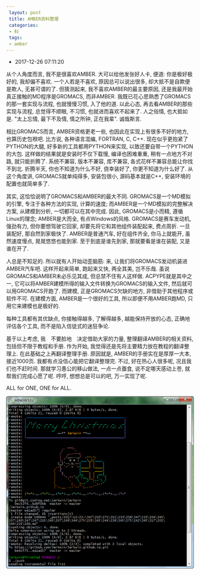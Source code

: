 ```yaml
---
 layout: post
 title: AMBER资料整理
 categories:
 - 科
 tags:
 - amber
---
```


- 2017-12-26 07:11:20

从个人角度而言, 我不是很喜欢AMBER. 大可以给他发张好人卡, 便道: 你是极好极好的, 我却偏不喜欢. 一个人若是不喜欢, 原因总可以说出很多, 却大抵不是自欺便是欺人, 无甚可谓的了. 但猜测起来, 我不喜欢AMBER的最主要原因, 还是我最开始真正接触的MD程序是GROMACS, 而非AMBER. 我既已花心思熟悉了GROMACS的那一套实现与流程, 也就慢慢习惯, 入了他的道. 以此心态, 再去看AMBER的那些实现与流程, 总觉得不顺眼, 不习惯, 也就进而喜欢不起来了. 人之俗情, 也大抵如是. "太上忘情, 最下不及情, 情之所钟, 正在我辈". 诚哉斯言.

相比GROMACS而言, AMBER资格更老一些, 也因此在实现上有很多不好的地方, 也算历史包袱吧. 比方说, 各种语言混编, FORTRAN, C, C++. 现在似乎更抱紧了PYTHON的大腿, 好多新的工具都用PYTHON来实现, 以致还要自带一个PYTHON的大包. 这样做的结果就是安装时不仅下载慢, 编译也困难重重, 稍有一点地方不对路, 就只能折腾了. 系统不兼容, 版本不兼容, 库不兼容, 各式花样不兼容总能让你找不到北. 折腾半天, 你也不知道为什么不好, 侥幸装好了, 你更不知道为什么好了. 从这个角度讲, GROMACS就单纯得多, 安装包很小, 源码基本就是C++, 安装环境的配置也就简单多了.

其实, 这恰恰说明了GROMACS和AMBER的最大不同. GROMACS是一个MD模拟的引擎, 专注于各种方法的实现, 计算的速度; 而AMBER是一个MD模拟的完整解决方案, 从建模到分析, 一切都可以在其中完成. 因此, GROMACS是小而精, 遵循Linux的理念; AMBER是大而全, 有点Windows的风格. GROMACS是赛车发动机, 强劲有力, 但你要想驾驶它回家, 却要先将它和其他组件装配起来, 费点周折. 一旦装配好, 那自然到家极快了. AMBER是普通汽车, 好在组件齐全, 你马上就能开, 虽然速度慢点, 晃晃悠悠也能到家. 至于到底是谁先到家, 那就要看是谁在装配, 又是谁在开了.

人总是不知足的. 所以就有人开始动歪脑筋: 来, 让我们将GROMACS发动机装进AMBER汽车吧. 这样开起来简单, 跑起来又快, 两全其美, 岂不乐哉. 虽说GROMACS和AMBER未必乐见其成, 但总禁不住有人这样做. ACPYPE就是其中之一, 它可以将AMBER建模所得的输入文件转换为GROMACS的输入文件, 然后就可以用GROMACS开跑了. 而建模, 正是GROMACS欠缺的地方, 非借助于其他程序或软件不可. 在建模方面, AMBER是一个很好的工具, 所以即便不用AMBER跑MD, 只用它来建模也是极好的.

每种工具都有其优缺点, 你接触得越多, 了解得越多, 越能保持开放的心态, 正确地评估各个工具, 而不是陷入信徒式的迷狂争论.

基于以上考虑, 我　不要脸地　决定借助大家的力量, 整理翻译AMBER的相关资料, 包括但不限于教程和手册. 作为开始, 我觉得还是先将主要精力放在教程的翻译整理上. 在此基础之上再翻译整理手册. 原因就是, AMBER的手册实在是厚厚一大本, 接近1000页. 我都有点没信心能把它翻译整理完. 不过, 好在热心人很多呢, 况且我们也不赶时间. 那就学习愚公的移山做法, 一点一点蚕食, 说不定哪天感动上苍, 就帮我们完成心愿了呢. 哼哼, 想想总是可以的吧, 万一实现了呢.

ALL for ONE, ONE for ALL.

![](/pic/2016/amber.png)

